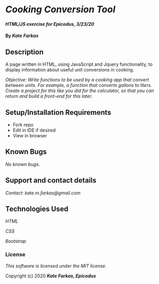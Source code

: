 # _Cooking Conversion Tool_

#### _HTML/JS exercise for Epicodus, 3/23/20_

#### By _**Kate Farkas**_

## Description

A page written in HTML, using JavaScript and Jquery functionality, to display information about useful unit conversions in cooking.

_Objective: Write functions to be used by a cooking app that convert between units. For example, a function that converts gallons to liters. Create a project for this like you did for the calculator, so that you can return and build a front-end for this later._

## Setup/Installation Requirements

* Fork repo
* Edit in IDE if desired
* View in browser

## Known Bugs

_No known bugs._

## Support and contact details

_Contact: kate.m.farkas@gmail.com_

## Technologies Used

_HTML_

_CSS_

_Bootstrap_

### License

*This software is licensed under the MIT license.*

Copyright (c) 2020 **_Kate Farkas, Epicodus_**
